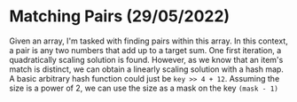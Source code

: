 # Matching Pairs (29/05/2022)
Given an array, I'm tasked with finding pairs within this array. 
In this context, a pair is any two numbers that add up to a target sum.
One first iteration, a quadratically scaling solution is found.
However, as we know that an item's match is distinct, we can obtain a linearly scaling solution with a hash map.
A basic arbitrary hash function could just be `key >> 4 + 12`. 
Assuming the size is a power of 2, we can use the size as a mask on the key `(mask - 1)`
